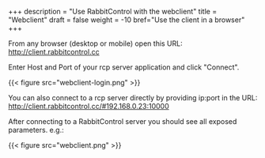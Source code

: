 +++
description = "Use RabbitControl with the webclient"
title = "Webclient"
draft = false
weight = -10
bref="Use the client in a browser"
+++

From any browser (desktop or mobile) open this URL:  
http://client.rabbitcontrol.cc  
  
Enter Host and Port of your rcp server application and click "Connect".

{{< figure src="webclient-login.png" >}}

You can also connect to a rcp server directly by providing ip:port in the URL:  
http://client.rabbitcontrol.cc/#192.168.0.23:10000

After connecting to a RabbitControl server you should see all exposed parameters. e.g.:

{{< figure src="webclient.png" >}}
